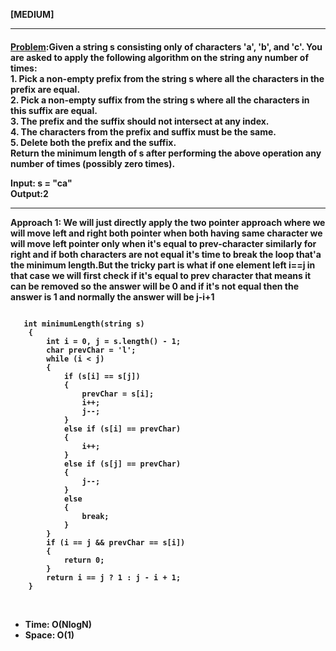 <b>[MEDIUM]</b>
<br/>

<hr/>

<h4><a href="https://leetcode.com/problems/minimum-length-of-string-after-deleting-similar-ends/description/?envType=daily-question&envId=2024-03-05">Problem</a>:Given a string s consisting only of characters 'a', 'b', and 'c'. You are asked to apply the following algorithm on the string any number of times:
<br/>
1. Pick a non-empty prefix from the string s where all the characters in the prefix are equal.<br/>
2. Pick a non-empty suffix from the string s where all the characters in this suffix are equal.<br/>
3. The prefix and the suffix should not intersect at any index.<br/>
4. The characters from the prefix and suffix must be the same.<br/>
5. Delete both the prefix and the suffix.<br/>
Return the minimum length of s after performing the above operation any number of times (possibly zero times).<br/>

<b>Input:</b> s = "ca"<br>
<b>Output:</b>2<br>

<hr>
<b>Approach 1: We will just directly apply the two pointer approach where we will move left and right both pointer when both having same character we will move left pointer only when it's equal to prev-character similarly for right and if both characters are not equal it's time to break the loop that'a the minimum length.But the tricky part is what if one element left i==j in that case we will first check if it's equal to prev character that means it can be removed so the answer will be 0 and if it's not equal then the answer is 1 and normally the answer will be j-i+1</b>

<br/>

```

   int minimumLength(string s)
    {
        int i = 0, j = s.length() - 1;
        char prevChar = 'l';
        while (i < j)
        {
            if (s[i] == s[j])
            {
                prevChar = s[i];
                i++;
                j--;
            }
            else if (s[i] == prevChar)
            {
                i++;
            }
            else if (s[j] == prevChar)
            {
                j--;
            }
            else
            {
                break;
            }
        }
        if (i == j && prevChar == s[i])
        {
            return 0;
        }
        return i == j ? 1 : j - i + 1;
    }

```

<br/>
<ul>
<li>Time: O(NlogN) </li>
<li>Space: O(1) </li>
</ul>
